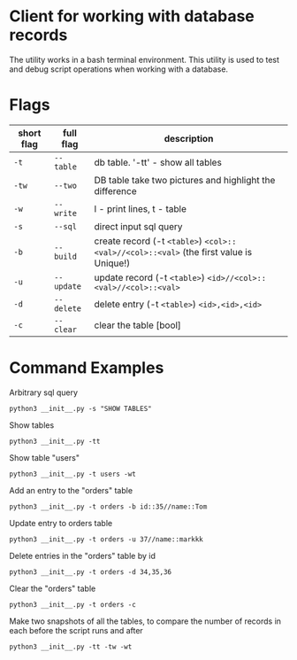 # Client for working with database records

The utility works in a bash terminal environment. This utility is used to test and debug script operations when working with a database.

# Flags

| short flag | full flag  | description                                                                            |
| ----       | ----       | ----                                                                                   |
| `-t`       | `--table`  | db table. '-tt' - show all tables                                                      |
| `-tw`      | `--two`    | DB table take two pictures and highlight the difference                                |
| `-w`       | `--write`  | l - print lines, t - table                                                             |
| `-s`       | `--sql`    | direct input sql query                                                                 |
| `-b`       | `--build`  | create record (-t `<table>`) `<col>::<val>//<col>::<val>` (the first value is Unique!) |
| `-u`       | `--update` | update record (-t `<table>`) `<id>//<col>::<val>//<col>::<val>`                        |
| `-d`       | `--delete` | delete entry (-t `<table>`) `<id>,<id>,<id>`                                           |
| `-c`       | `--clear`  | clear the table [bool]                                                                 |

# Command Examples

Arbitrary sql query

    python3 __init__.py -s "SHOW TABLES"

Show tables

    python3 __init__.py -tt

Show table "users"

    python3 __init__.py -t users -wt

Add an entry to the "orders" table

    python3 __init__.py -t orders -b id::35//name::Tom

Update entry to orders table

    python3 __init__.py -t orders -u 37//name::markkk

Delete entries in the "orders" table by id

    python3 __init__.py -t orders -d 34,35,36

Clear the "orders" table

    python3 __init__.py -t orders -c

Make two snapshots of all the tables, to compare the number of records in each before the script runs and after

    python3 __init__.py -tt -tw -wt
